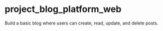 # project_blog_platform_web
Build a basic blog where users can create, read, update, and delete posts.
